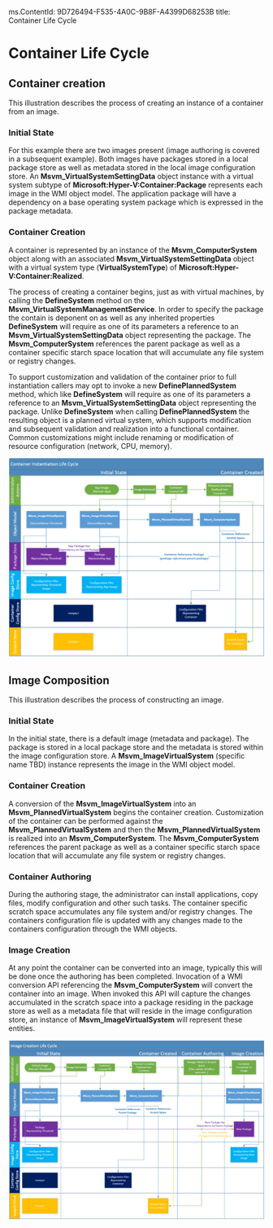 ms.ContentId: 9D726494-F535-4A0C-9B8F-A4399D68253B
title: Container Life Cycle

# Container Life Cycle #

## Container creation ##
This illustration describes the process of creating an instance of a container from an image.

### Initial State ###
For this example there are two images present (image authoring is covered in a subsequent example). Both images have packages stored in a local package store as well as metadata stored in the local image configuration store. An **Msvm_VirtualSystemSettingData** object instance with a virtual system subtype of **Microsoft:Hyper-V:Container:Package** represents each image in the WMI object model. The application package will have a dependency on a base operating system package which is expressed in the package metadata. 

### Container Creation ###
A container is represented by an instance of the **Msvm_ComputerSystem** object along with an associated **Msvm_VirtualSystemSettingData** object with a virtual system type (**VirtualSystemType**) of **Microsoft:Hyper-V:Container:Realized**.

The process of creating a container begins, just as with virtual machines, by calling the **DefineSystem** method on the **Msvm_VirtualSystemManagementService**. In order to specify the package the contain is deponent on as well as any inherited properties **DefineSystem** will require as one of its parameters a reference to an **Msvm_VirtualSystemSettingData** object representing the package. The **Msvm_ComputerSystem** references the parent package as well as a container specific starch space location that will accumulate any file system or registry changes.

To support customization and validation of the container prior to full instantiation callers may opt to invoke a new **DefinePlannedSystem** method, which like **DefineSystem** will require as one of its parameters a reference to an **Msvm_VirtualSystemSettingData** object representing the package.  Unlike **DefineSystem** when calling **DefinePlannedSystem** the resulting object is a planned virtual system, which supports modification and subsequent validation and realization into a functional container. Common customizations might include renaming or modification of resource configuration (network, CPU, memory).

![](media\ContainerCreationLifeCycle.png)

## Image Composition ###
This illustration describes the process of constructing an image. 
 
### Initial State ###
In the initial state, there is a default image (metadata and package).  The package is stored in a local package store and the metadata is stored within the image configuration store.  A **Msvm_ImageVirtualSystem** (specific name TBD) instance represents the image in the WMI object model.  

### Container Creation ###
A conversion of the **Msvm_ImageVirtualSystem** into an **Msvm_PlannedVirtualSystem** begins the container creation.  Customization of the container can be performed against the **Msvm_PlannedVirtualSystem** and then the **Msvm_PlannedVirtualSystem** is realized into an **Msvm_ComputerSystem**.  The **Msvm_ComputerSystem** references the parent package as well as a container specific starch space location that will accumulate any file system or registry changes. 

### Container Authoring ###
During the authoring stage, the administrator can install applications, copy files, modify configuration and other such tasks. The container specific scratch space accumulates any file system and/or registry changes.  The containers configuration file is updated with any changes made to the containers configuration through the WMI objects.

### Image Creation ###
At any point the container can be converted into an image, typically this will be done once the authoring has been completed.  Invocation of a WMI conversion API referencing the **Msvm_ComputerSystem** will convert the container into an image.  When invoked this API will capture the changes accumulated in the scratch space into a package residing in the package store as well as a metadata file that will reside in the image configuration store, an instance of **Msvm_ImageVirtualSystem** will represent these entities.  

![](media\ImageCreationLifeCycle.png)



